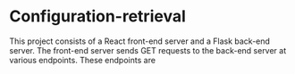 # Configuration-retrieval

This project consists of a React front-end server and a Flask back-end server. The front-end server sends GET requests to the back-end server at various endpoints. These endpoints are 
